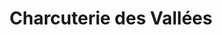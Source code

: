 ---
title: "Charcuterie des Vallées"
url: /thonon-les-bains/charcuterie-des-vallees/
shop: Metzgerei
---